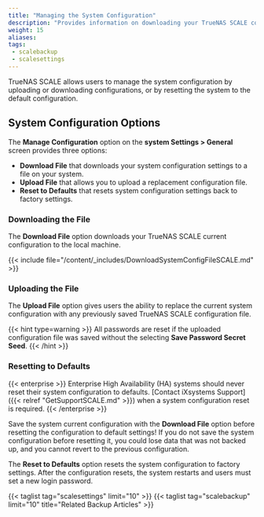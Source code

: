 ```yaml
---
title: "Managing the System Configuration"
description: "Provides information on downloading your TrueNAS SCALE configuration to back up system settings, uploading a new configuration file, and resetting back to default settings."
weight: 15
aliases:
tags:
 - scalebackup
 - scalesettings
---
```



TrueNAS SCALE allows users to manage the system configuration by uploading or downloading configurations, or by resetting the system to the default configuration. 

## System Configuration Options

The **Manage Configuration** option on the **system Settings > General** screen provides three options:

* **Download File** that downloads your system configuration settings to a file on your system.
* **Upload File** that allows you to upload a replacement configuration file.
* **Reset to Defaults** that resets system configuration settings back to factory settings.

### Downloading the File
The **Download File** option downloads your TrueNAS SCALE current configuration to the local machine.

{{< include file="/content/_includes/DownloadSystemConfigFileSCALE.md" >}}

### Uploading the File
The **Upload File** option gives users the ability to replace the current system configuration with any previously saved TrueNAS SCALE configuration file.

{{< hint type=warning >}}
All passwords are reset if the uploaded configuration file was saved without the selecting **Save Password Secret Seed**.
{{< /hint >}}

### Resetting to Defaults

{{< enterprise >}}
Enterprise High Availability (HA) systems should never reset their system configuration to defaults.
[Contact iXsystems Support]({{< relref "GetSupportSCALE.md" >}}) when a system configuration reset is required.
{{< /enterprise >}}

Save the system current configuration with the **Download File** option before resetting the configuration to default settings!
If you do not save the system configuration before resetting it, you could lose data that was not backed up, and you cannot revert to the previous configuration.

The **Reset to Defaults** option resets the system configuration to factory settings. 
After the configuration resets, the system restarts and users must set a new login password.

{{< taglist tag="scalesettings" limit="10" >}}
{{< taglist tag="scalebackup" limit="10" title="Related Backup Articles" >}}
